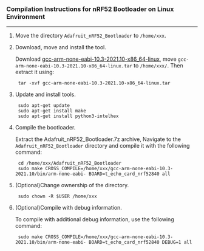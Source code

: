 
### Compilation Instructions for nRF52 Bootloader on Linux Environment

* * *
1. Move the directory `Adafruit_nRF52_Bootloader` to `/home/xxx`.
    
2. Download, move and install the tool.
    
    Download [gcc-arm-none-eabi-10.3-2021.10-x86_64-linux](https://developer.arm.com/downloads/-/gnu-rm/10-3-2021-10), move `gcc-arm-none-eabi-10.3-2021.10-x86_64-linux.tar` to `/home/xxx/`. Then extract it using:
    
        tar -xvf gcc-arm-none-eabi-10.3-2021.10-x86_64-linux.tar
        
    
3. Update and install tools.
    
        sudo apt-get update
        sudo apt-get install make
        sudo apt-get install python3-intelhex
        
    
4. Compile the bootloader.
    
    Extract the Adafruit_nRF52_Bootloader.7z archive, Navigate to the `Adafruit_nRF52_Bootloader` directory and compile it with the following command:
    
        cd /home/xxx/Adafruit_nRF52_Bootloader
        sudo make CROSS_COMPILE=/home/xxx/gcc-arm-none-eabi-10.3-2021.10/bin/arm-none-eabi- BOARD=t_echo_card_nrf52840 all
        
    
5. (Optional)Change ownership of the directory.
    
        sudo chown -R $USER /home/xxx
        
    
6. (Optional)Compile with debug information.
    
    To compile with additional debug information, use the following command:
    
        sudo make CROSS_COMPILE=/home/xxx/gcc-arm-none-eabi-10.3-2021.10/bin/arm-none-eabi- BOARD=t_echo_card_nrf52840 DEBUG=1 all
